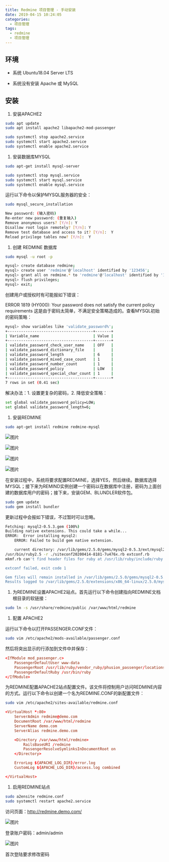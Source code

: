 ```yaml
---
title: Redmine 项目管理 - 手动安装
date: 2019-04-15 10:24:05
categories:
  - 项目管理
tags:
  - redmine
  - 项目管理
---
```


## 环境

- 系统 Ubuntu18.04 Server LTS

- 系统没有安装 Apache 或 MySQL

## 安装

1. 安装APACHE2

  ```sh
  sudo apt update
  sudo apt install apache2 libapache2-mod-passenger

  sudo systemctl stop apache2.service
  sudo systemctl start apache2.service
  sudo systemctl enable apache2.service
  ```

1. 安装数据库MYSQL

  ```sh
  sudo apt-get install mysql-server

  sudo systemctl stop mysql.service
  sudo systemctl start mysql.service
  sudo systemctl enable mysql.service
  ```

  运行以下命令以保护MYSQL服务器的安全：

  ```sh
  sudo mysql_secure_installation         

  New password: (输入密码)
  Re-enter new password: (重复输入)
  Remove anonymous users? [Y/n]: Y
  Disallow root login remotely? [Y/n]: Y
  Remove test database and access to it? [Y/n]:  Y
  Reload privilege tables now? [Y/n]:  Y
  ```

1. 创建 REDMINE 数据库

  ```sh
  sudo mysql -u root -p

  mysql> create database redmine;
  mysql> create user 'redmine'@'localhost' identified by '123456';
  mysql> grant all on redmine.* to 'redmine'@'localhost' identified by '123456' with grant option;
  mysql> flush privileges;
  mysql> exit;
  ```

  创建用户或授权时有可能报如下错误：

  ERROR 1819 (HY000): Your password does not satisfy the current policy requirements
  这是由于密码太简单，不满足安全策略造成的。查看MYSQL初始的密码策略：

  ```sh
  mysql> show variables like 'validate_password%';
  +--------------------------------------+-------+
  | Variable_name                        | Value |
  +--------------------------------------+-------+
  | validate_password_check_user_name    | OFF   |
  | validate_password_dictionary_file    |       |
  | validate_password_length             | 6     |
  | validate_password_mixed_case_count   | 1     |
  | validate_password_number_count       | 1     |
  | validate_password_policy             | LOW   |
  | validate_password_special_char_count | 1     |
  +--------------------------------------+-------+
  7 rows in set (0.41 sec)
  ```

  解决办法：1. 设置更复杂的密码，2. 降低安全策略：

  ```sh
  set global validate_password_policy=LOW;
  set global validate_password_length=6;
  ```

1. 安装REDMINE

  ```sh
  sudo apt-get install redmine redmine-mysql
  ```

  ![图片](/images/npm-package-publish-01.webp)

  ![图片](/images/npm-package-publish-02.webp)

  ![图片](/images/npm-package-publish-03.webp)

  ![图片](/images/npm-package-publish-04.webp)

  在安装过程中，系统将要求配置REDMINE，选择YES，然后继续。数据库选择MYSQL；接下来为REMIND实例创建一个密码以在数据库中注册，密码为上面创建的数据库用户的密码；接下来，安装GEM、BLUNDLER软件包。

  ```sh
  sudo gem update
  sudo gem install bundler
  ```

  更新过程中会报如下错误，不过暂时可以忽略。

  ```sh
  Fetching: mysql2-0.5.3.gem (100%)
  Building native extensions. This could take a while...
  ERROR:  Error installing mysql2:
      ERROR: Failed to build gem native extension.

      current directory: /var/lib/gems/2.5.0/gems/mysql2-0.5.3/ext/mysql2
  /usr/bin/ruby2.5 -r ./siteconf20200414-8181-7u476x.rb extconf.rb
  mkmf.rb can't find header files for ruby at /usr/lib/ruby/include/ruby.h

  extconf failed, exit code 1

  Gem files will remain installed in /var/lib/gems/2.5.0/gems/mysql2-0.5.3 for inspection.
  Results logged to /var/lib/gems/2.5.0/extensions/x86_64-linux/2.5.0/mysql2-0.5.3/gem_make.out
  ```

1. 为REDMINE设置APACHE2站点。首先运行以下命令创建指向REDMINE文档根目录的软链接：

  ```sh
  sudo ln -s /usr/share/redmine/public /var/www/html/redmine
  ```

1. 配置 APACHE2

  运行以下命令以打开PASSENGER.CONF文件：

  ```sh
  sudo vim /etc/apache2/mods-available/passenger.conf
  ```

  然后将突出显示的行添加到文件中并保存：

  ```conf
  <IfModule mod_passenger.c>
      PassengerDefaultUser www-data
      PassengerRoot /usr/lib/ruby/vendor_ruby/phusion_passenger/locations.ini
      PassengerDefaultRuby /usr/bin/ruby
  </IfModule>
  ```

  为REDMINE配置APACHE2站点配置文件。该文件将控制用户访问REDMINE内容的方式。运行以下命令以创建一个名为REDMINE.CONF的新配置文件：

  ```sh
  sudo vim /etc/apache2/sites-available/redmine.conf
  ```

  ```conf
  <VirtualHost *:80>
      ServerAdmin redmime@demo.com
      DocumentRoot /var/www/html/redmine
      ServerName demo.com
      ServerAlias redmine.demo.com

      <Directory /var/www/html/redmine>
          RailsBaseURI /redmine
          PassengerResolveSymlinksInDocumentRoot on
      </Directory>

      ErrorLog ${APACHE_LOG_DIR}/error.log
      CustomLog ${APACHE_LOG_DIR}/access.log combined

  </VirtualHost>
  ```

1. 启用REDMINE站点

  ```sh
  sudo a2ensite redmine.conf
  sudo systemctl restart apache2.service
  ```

  访问页面：http://redmine.demo.com/

  ![图片](/images/npm-package-publish-05.webp)

  登录账户密码：admin/admin

  ![图片](/images/npm-package-publish-06.webp)

  首次登陆要求修改密码

